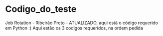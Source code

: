 # Codigo_do_teste
Job Rotation - Ribeirão Preto - ATUALIZADO, aqui está o código requerido em Python :)
Aqui estão os 3 codigos requeridos, na ordem pedida
